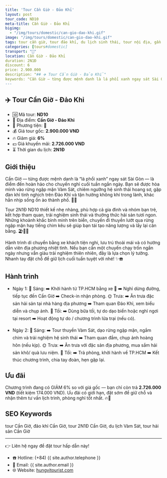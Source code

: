 ```yaml
---
title: 'Tour Cần Giờ - Đảo Khỉ'
layout: post
tour_code: ND10
meta-title: Cần Giờ - Đảo Khỉ
bigimg:
  - "/img/tours/domestic/can-gio-dao-khi.gif"
image: "/img/tours/domestic/can-gio-dao-khi.gif"
tags: tour cần giờ, tour đảo khỉ, du lịch sinh thái, tour nội địa, gần sài gòn
categories: [tours#domestic]
transport: "🚌"
location: Cần Giờ - Đảo Khỉ
duration: 2N1Đ
discount: 6
price: 2.900.000
description: "## ✈️ Tour Cần Giờ - Đảo Khỉ"
keywords: "Cần Giờ — từng được mệnh danh là lá phổi xanh ngay sát Sài Gòn — là điểm đến hoàn hảo cho chuyến nghỉ cuối tuần ngắn ngày. Bạn sẽ được hòa mình vào rừng ngập mặn Vàm Sát, chiêm ngưỡng hệ sinh thái hoang sơ, gặp đàn khỉ tinh nghịch trên Đảo Khỉ và tận hưởng không khí trong lành, khác hẳn nhịp sống ồn ào thành phố. 🌿🐒"
---
```


## ✈️ Tour Cần Giờ - Đảo Khỉ 

- 🆔 Mã tour: **ND10**
- 📍 Địa điểm: **Cần Giờ - Đảo Khỉ**
- 🚗 Phương tiện: **🚌**
- 💰 Giá tour gốc: **2.900.000 VND**
- 🔥 Giảm giá: **6%**
- 💵 Giá khuyến mãi: **2.726.000 VND**
- ⏳ Thời gian du lịch: **2N1Đ**


## Giới thiệu
Cần Giờ — từng được mệnh danh là “lá phổi xanh” ngay sát Sài Gòn — là điểm đến hoàn hảo cho chuyến nghỉ cuối tuần ngắn ngày. Bạn sẽ được hòa mình vào rừng ngập mặn Vàm Sát, chiêm ngưỡng hệ sinh thái hoang sơ, gặp đàn khỉ tinh nghịch trên Đảo Khỉ và tận hưởng không khí trong lành, khác hẳn nhịp sống ồn ào thành phố. 🌿🐒

Tour 2N1Đ ND10 thiết kế nhẹ nhàng, phù hợp cả gia đình và nhóm bạn trẻ, kết hợp tham quan, trải nghiệm sinh thái và thưởng thức hải sản tươi ngon. Những khoảnh khắc bình minh trên biển, chuyến đi thuyền lướt qua rừng ngập mặn hay tiếng chim kêu sẽ giúp bạn tái tạo năng lượng và lấy lại cân bằng. 🏖️🍤📸

Hành trình di chuyển bằng xe khách tiện nghi, lưu trú thoải mái và có hướng dẫn viên địa phương nhiệt tình. Nếu bạn cần một chuyến chạy trốn ngắn ngày nhưng vẫn giàu trải nghiệm thiên nhiên, đây là lựa chọn lý tưởng. Nhanh tay đặt chỗ để giữ lịch cuối tuần tuyệt vời nhé! ✨☎️

## Hành trình
- Ngày 1:
  🌅 Sáng: ➡️ Khởi hành từ TP.HCM bằng xe 🚌 ➡️ Nghỉ dừng đường, tiếp tục đến Cần Giờ ➡️ Check-in nhận phòng.
  🌞 Trưa: ➡️ Ăn trưa đặc sản hải sản tại nhà hàng địa phương ➡️ Tham quan Đảo Khỉ, xem biểu diễn và chụp ảnh.
  🌙 Tối: ➡️ Dùng bữa tối, tự do dạo biển hoặc nghỉ ngơi tại resort ➡️ Hoạt động tự do / chương trình lửa trại (nếu có).

- Ngày 2:
  🌅 Sáng: ➡️ Tour thuyền Vàm Sát, dạo rừng ngập mặn, ngắm chim và trải nghiệm hệ sinh thái ➡️ Tham quan đầm, chụp ảnh hoàng hôn (nếu kịp).
  🌞 Trưa: ➡️ Ăn trưa với đặc sản địa phương, mua sắm hải sản khô/ quà lưu niệm.
  🌙 Tối: ➡️ Trả phòng, khởi hành về TP.HCM ➡️ Kết thúc chương trình, chia tay đoàn, hẹn gặp lại.

## Ưu đãi
Chương trình đang có GIẢM 6% so với giá gốc — bạn chỉ còn trả **2.726.000 VND** (tiết kiệm 174.000 VND). Ưu đãi có giới hạn, đặt sớm để giữ chỗ và nhận thêm tư vấn lịch trình, phòng nghỉ tốt nhất. 🔥💸

## SEO Keywords
tour Cần Giờ, đảo khỉ Cần Giờ, tour 2N1Đ Cần Giờ, du lịch Vàm Sát, tour hải sản Cần Giờ

---

👉 Liên hệ ngay để đặt tour hấp dẫn này!

- ☎️ Hotline: (+84) {{ site.author.telephone }}
- 📧 Email: {{ site.author.email }}
- 🌐 Website: [hungvitourist.com](https://hungvitourist.com)

